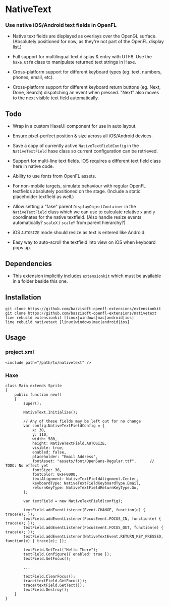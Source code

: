 NativeText
=============

### Use native iOS/Android text fields in OpenFL

- Native text fields are displayed as overlays over the OpenGL surface. (Absolutely positioned for now, as they're not part of the OpenFL display list.)

- Full support for multilingual text display & entry with UTF8. Use the `haxe.Utf8` class to manipulate returned text strings in Haxe.

- Cross-platform support for different keyboard types (eg. text, numbers, phones, email, etc).

- Cross-platform support for different keyboard return buttons (eg. Next, Done, Search) dispatching an event when pressed. "Next" also moves to the next visible text field automatically. 


Todo
----
- Wrap in a custom HaxeUI component for use in auto layout.

- Ensure pixel-perfect position & size across all iOS/Android devices.

- Save a copy of currently active `NativeTextFieldConfig` in the `NativeTextField` haxe class so current configuration can be retrieved.

- Support for multi-line text fields. iOS requires a different text field class here in native code. 

- Ability to use fonts from OpenFL assets.

- For non-mobile targets, simulate behaviour with regular OpenFL textfields absolutely positioned on the stage. (Include a static placeholder textfield as well.)

- Allow setting a "fake" parent `DisplayObjectContainer` in the `NativeTextField` class which we can use to calculate relative `x` and `y` coordinates for the native textfield. (Also handle resize events automatically?  `scaleX` / `scaleY` from parent hierarchy?)

- iOS `AUTOSIZE` mode should resize as text is entered like Android.

- Easy way to auto-scroll the textfield into view on iOS when keyboard pops up.


Dependencies
------------

- This extension implicitly includes `extensionkit` which must be available in a folder
  beside this one.


Installation
------------

    git clone https://github.com/bazzisoft-openfl-extensions/extensionkit
    git clone https://github.com/bazzisoft-openfl-extensions/nativetext
    lime rebuild extensionkit [linux|windows|mac|android|ios]
    lime rebuild nativetext [linux|windows|mac|android|ios]


Usage
-----

### project.xml

    <include path="/path/to/nativetext" />


### Haxe

    class Main extends Sprite
    {
    	public function new()
        {
    		super();

            NativeText.Initialize();

			// Any of these fields may be left out for no change
			var config:NativeTextFieldConfig = {
				x: 30,
				y: 110,
				width: 580,
				height: NativeTextField.AUTOSIZE,
				visible: true,
				enabled: false,
				placeholder: "Email Address",
				fontAsset: "assets/font/OpenSans-Regular.ttf",		// TODO: No effect yet
				fontSize: 36,
				fontColor: 0xFF0000,
				textAlignment: NativeTextFieldAlignment.Center,
				keyboardType: NativeTextFieldKeyboardType.Email,
				returnKeyType: NativeTextFieldReturnKeyType.Go,
			};
	
            var textField = new NativeTextField(config);

            textField.addEventListener(Event.CHANGE, function(e) { trace(e); });
			textField.addEventListener(FocusEvent.FOCUS_IN, function(e) { trace(e); });
			textField.addEventListener(FocusEvent.FOCUS_OUT, function(e) { trace(e); });
			textField.addEventListener(NativeTextEvent.RETURN_KEY_PRESSED, function(e) { trace(e); });

			textField.SetText("Hello There");
			textField.Configure({ enabled: true });
			textField.SetFocus();

			...
			
			textField.ClearFocus();
			trace(textField.GetFocus());
			trace(textField.GetText());
			textField.Destroy();
        }
    }
